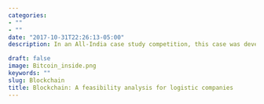 ```yaml
---
categories:
- ""
- ""
date: "2017-10-31T22:26:13-05:00"
description: In an All-India case study competition, this case was developed and presented to help Maersk perform a cost-benefit analysis on wether to adopt Blockchain for it's operations. 

draft: false
image: Bitcoin_inside.png
keywords: ""
slug: Blockchain
title: Blockchain: A feasibility analysis for logistic companies
---
```


